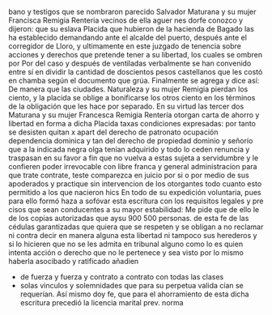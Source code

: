 bano y testigos que se nombraron parecido Salvador Maturana
y su mujer Francisca Remigia Renteria vecinos de ella aguer
nes dorfe conozco y dijeron: que su eslava Placida que
hubieron de la hacienda de Bagado las ha establecido demandando ante el alcalde del puerto, después ante el corregidor de Lloro, y ultimamente en este juzgado de tenencia sobre acciones y derechos que pretende tener a su libertad, los cuales se ombren por
Por del caso y después de ventiladas verbalmente se han convenido entre sí en dividir la cantidad de doscientos pesos castellanos que les costó en chamba según el documento que grúa.
Finalmente se agrega y dice así: De manera que las ciudades. Naturaleza y su mujer Remigia pierdan los ciento, y la placida se oblige a bonificarse los otros ciento en los términos de la obligación que les hace por separado. En su virtud las tercer
dos Maturana y su mujer Francesca Remigia Rentería otorgan
carta de ahorro y libertad en forma a dicha Placida taxas
condiciones expresadas: por tanto se desisten quitan x
apart del derecho de patronato ocupación dependencia dominica
y
tan del derecho de propiedad dominio y señorío que a la indicada negra olga tenían adquirido y todo lo ceden renuncia y traspasan en su favor a fin que no vuelva a estas sujeta a servidumbre y le confieren poder
irrevocable con libre franca y general administracion para
que trate contrate, teste comparezca en juicio por si o por
medio de sus apoderados y practique sin intervencion de los
otorgantes todo cuanto esto permitido a los que nacieron hics
En todo de su expedición voluntaria, pues para ello formó haza a sofóvar esta escritura con los requisitos legales y pre cisos que sean conducentes a su mayor estabilidad: Me pide que de ello le de los copias autorizadas que aysu 900 500 personas.
de esta fe de las cédulas garantizadas que quiera que se respeten
y se obligan a no reclamar ni contra decir en manera alguna
esta libertad ni tampoco sus herederos y si lo hicieren que
no se les admita en tribunal alguno como
lo es quien intenta acción o derecho que no le pertenece y
sea visto por lo mismo haberla asocibado y ratificado añadien
- de fuerza y fuerza y contrato a contrato con todas las clases
- solas vinculos y solemnidades que para su perpetua valida
cían se requerían. Así mismo doy fe, que para el ahorramiento de esta dicha escritura precedió la licencia marital prev.
norma
